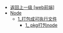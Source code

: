 - [返回上一级 [web前端]](page/web前端/)
- [Node](page/web前端/Node/)
  - [1_打包成可执行文件](page/web前端/Node/1_打包成可执行文件/)
    - [1_ pkg打包node](page/web前端/Node/1_打包成可执行文件/1_%20pkg打包node.md)
